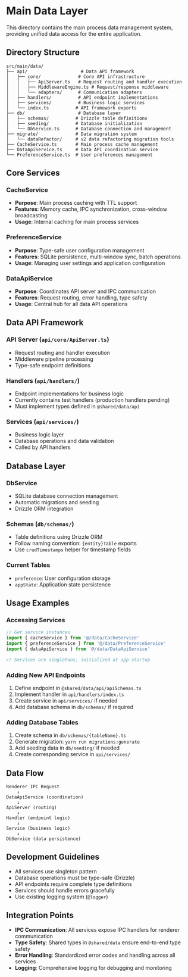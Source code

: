 # Main Data Layer

This directory contains the main process data management system, providing unified data access for the entire application.

## Directory Structure

```
src/main/data/
├── api/                    # Data API framework
│   ├── core/              # Core API infrastructure
│   │   ├── ApiServer.ts   # Request routing and handler execution
│   │   ├── MiddlewareEngine.ts # Request/response middleware
│   │   └── adapters/      # Communication adapters
│   ├── handlers/          # API endpoint implementations
│   ├── services/          # Business logic services
│   └── index.ts          # API framework exports
├── db/                    # Database layer
│   ├── schemas/          # Drizzle table definitions
│   ├── seeding/          # Database initialization
│   └── DbService.ts      # Database connection and management
├── migrate/              # Data migration system
│   └── dataRefactor/     # v2 data refactoring migration tools
├── CacheService.ts       # Main process cache management
├── DataApiService.ts     # Data API coordination service
└── PreferenceService.ts  # User preferences management
```

## Core Services

### CacheService
- **Purpose**: Main process caching with TTL support
- **Features**: Memory cache, IPC synchronization, cross-window broadcasting
- **Usage**: Internal caching for main process services

### PreferenceService
- **Purpose**: Type-safe user configuration management
- **Features**: SQLite persistence, multi-window sync, batch operations
- **Usage**: Managing user settings and application configuration

### DataApiService
- **Purpose**: Coordinates API server and IPC communication
- **Features**: Request routing, error handling, type safety
- **Usage**: Central hub for all data API operations

## Data API Framework

### API Server (`api/core/ApiServer.ts`)
- Request routing and handler execution
- Middleware pipeline processing
- Type-safe endpoint definitions

### Handlers (`api/handlers/`)
- Endpoint implementations for business logic
- Currently contains test handlers (production handlers pending)
- Must implement types defined in `@shared/data/api`

### Services (`api/services/`)
- Business logic layer
- Database operations and data validation
- Called by API handlers

## Database Layer

### DbService
- SQLite database connection management
- Automatic migrations and seeding
- Drizzle ORM integration

### Schemas (`db/schemas/`)
- Table definitions using Drizzle ORM
- Follow naming convention: `{entity}Table` exports
- Use `crudTimestamps` helper for timestamp fields

### Current Tables
- `preference`: User configuration storage
- `appState`: Application state persistence

## Usage Examples

### Accessing Services
```typescript
// Get service instances
import { cacheService } from '@/data/CacheService'
import { preferenceService } from '@/data/PreferenceService'
import { dataApiService } from '@/data/DataApiService'

// Services are singletons, initialized at app startup
```

### Adding New API Endpoints
1. Define endpoint in `@shared/data/api/apiSchemas.ts`
2. Implement handler in `api/handlers/index.ts`
3. Create service in `api/services/` if needed
4. Add database schema in `db/schemas/` if required

### Adding Database Tables
1. Create schema in `db/schemas/{tableName}.ts`
2. Generate migration: `yarn run migrations:generate`
3. Add seeding data in `db/seeding/` if needed
4. Create corresponding service in `api/services/`

## Data Flow

```
Renderer IPC Request
    ↓
DataApiService (coordination)
    ↓
ApiServer (routing)
    ↓
Handler (endpoint logic)
    ↓
Service (business logic)
    ↓
DbService (data persistence)
```

## Development Guidelines

- All services use singleton pattern
- Database operations must be type-safe (Drizzle)
- API endpoints require complete type definitions
- Services should handle errors gracefully
- Use existing logging system (`@logger`)

## Integration Points

- **IPC Communication**: All services expose IPC handlers for renderer communication
- **Type Safety**: Shared types in `@shared/data` ensure end-to-end type safety
- **Error Handling**: Standardized error codes and handling across all services
- **Logging**: Comprehensive logging for debugging and monitoring